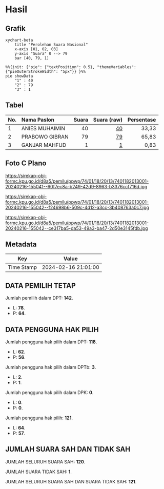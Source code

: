 # Hasil

## Grafik

```mermaid
xychart-beta
    title "Perolehan Suara Nasional"
    x-axis [01, 02, 03]
    y-axis "Suara" 0 --> 79
    bar [40, 79, 1]
```

```mermaid
%%{init: {"pie": {"textPosition": 0.5}, "themeVariables": {"pieOuterStrokeWidth": "5px"}} }%%
pie showData
    "1" : 40
    "2" : 79
    "3" : 1
```

## Tabel

| No. | Nama Paslon    | Suara | Suara (raw) | Persentase |
|:--- |:-------------- | -----:| -----------:| ----------:|
| 1   | ANIES MUHAIMIN | 40    | [40][p-1]   | 33,33      |
| 2   | PRABOWO GIBRAN | 79    | [79][p-2]   | 65,83      |
| 3   | GANJAR MAHFUD  | 1     | [1][p-3]    | 0,83       |


[p-1]: https://github.com/gigit-pemilu/pemilu-2024/blob/main/pilpres/hitung-suara/sub/74-sulawesi-tenggara/sub/01-kolaka/sub/18-tanggetada/sub/2013-lamoiko/sub/001-tps/sub/paslon-1.txt
[p-2]: https://github.com/gigit-pemilu/pemilu-2024/blob/main/pilpres/hitung-suara/sub/74-sulawesi-tenggara/sub/01-kolaka/sub/18-tanggetada/sub/2013-lamoiko/sub/001-tps/sub/paslon-2.txt
[p-3]: https://github.com/gigit-pemilu/pemilu-2024/blob/main/pilpres/hitung-suara/sub/74-sulawesi-tenggara/sub/01-kolaka/sub/18-tanggetada/sub/2013-lamoiko/sub/001-tps/sub/paslon-3.txt

## Foto C Plano

https://sirekap-obj-formc.kpu.go.id/d8a5/pemilu/ppwp/74/01/18/20/13/7401182013001-20240216-155041--60f7ec8a-b249-42d9-8963-b3376ccf716d.jpg

https://sirekap-obj-formc.kpu.go.id/d8a5/pemilu/ppwp/74/01/18/20/13/7401182013001-20240216-155042--f24698b6-509c-4d12-a3cc-3b408763a0c7.jpg

https://sirekap-obj-formc.kpu.go.id/d8a5/pemilu/ppwp/74/01/18/20/13/7401182013001-20240216-155042--ce317ba5-da53-49a3-ba47-2d50e3145fdb.jpg


## Metadata

| Key        | Value               |
| ---------- | ------------------- |
| Time Stamp | 2024-02-16 21:01:00 |


## DATA PEMILIH TETAP

Jumlah pemilih dalam DPT: **142**.
 * L: **78**.
 * P: **64**.

## DATA PENGGUNA HAK PILIH

Jumlah pengguna hak pilih dalam DPT: **118**.
 * L: **62**.
 * P: **56**.

Jumlah pengguna hak pilih dalam DPTb: **3**.
 * L: **2**.
 * P: **1**.

Jumlah pengguna hak pilih dalam DPK: **0**.
 * L: **0**.
 * P: **0**.

Jumlah pengguna hak pilih: **121**.
 * L: **64**.
 * P: **57**.

## JUMLAH SUARA SAH DAN TIDAK SAH

JUMLAH SELURUH SUARA SAH: **120**.

JUMLAH SUARA TIDAK SAH: **1**.

JUMLAH SELURUH SUARA SAH DAN SUARA TIDAK SAH: **121**.


